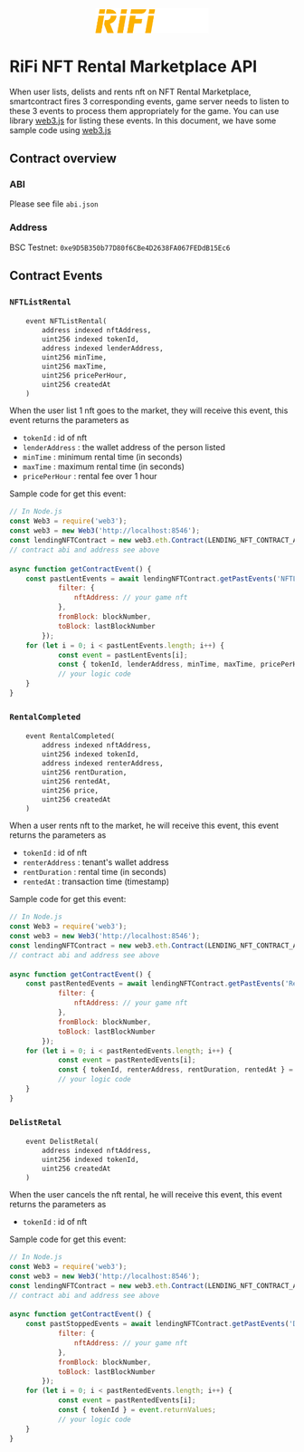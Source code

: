 <p align="center">
  <img src="assets/logo/rifi.png" width="200" alt="web3.js" />
</p>

# RiFi NFT Rental Marketplace API

When user lists, delists and rents nft on NFT Rental Marketplace, smartcontract fires 3 corresponding events, game server needs to listen to these 3 events to process them appropriately for the game. You can use library [web3.js](https://github.com/ChainSafe/web3.js) for listing these events. In this document, we have some sample code using [web3.js](https://github.com/ChainSafe/web3.js)

## Contract overview

### ABI

Please see file `abi.json`

### Address

BSC Testnet: `0xe9D5B350b77D80f6CBe4D2638FA067FEDdB15Ec6`

## Contract Events

### `NFTListRental`

```solidity
    event NFTListRental(
        address indexed nftAddress,
        uint256 indexed tokenId,
        address indexed lenderAddress,
        uint256 minTime,
        uint256 maxTime,
        uint256 pricePerHour,
        uint256 createdAt
    )   
```
When the user list 1 nft goes to the market, they will receive this event, this event returns the parameters as
   - `tokenId` : id of nft
   - `lenderAddress` : the wallet address of the person listed
   - `minTime` : minimum rental time (in seconds)
   - `maxTime` : maximum rental time (in seconds)
   - `pricePerHour` : rental fee over 1 hour

Sample code for get this event:

```js
// In Node.js
const Web3 = require('web3');
const web3 = new Web3('http://localhost:8546');
const lendingNFTContract = new web3.eth.Contract(LENDING_NFT_CONTRACT_ABI, LENDING_NFT_CONTRACT_ADDRESS);
// contract abi and address see above

async function getContractEvent() {
    const pastLentEvents = await lendingNFTContract.getPastEvents('NFTListRental', {
            filter: {
                nftAddress: // your game nft 
            },
			fromBlock: blockNumber,
			toBlock: lastBlockNumber
		});
    for (let i = 0; i < pastLentEvents.length; i++) {
			const event = pastLentEvents[i];
			const { tokenId, lenderAddress, minTime, maxTime, pricePerHour } = event.returnValues;
            // your logic code
	}
}

```
### `RentalCompleted`

```solidity
    event RentalCompleted(
        address indexed nftAddress,
        uint256 indexed tokenId,
        address indexed renterAddress,
        uint256 rentDuration,
        uint256 rentedAt,
        uint256 price,
        uint256 createdAt
    )   
```
When a user rents nft to the market, he will receive this event, this event returns the parameters as
   - `tokenId` : id of nft
   - `renterAddress` : tenant's wallet address
   - `rentDuration` : rental time (in seconds)
   - `rentedAt` : transaction time (timestamp)

Sample code for get this event:

```js
// In Node.js
const Web3 = require('web3');
const web3 = new Web3('http://localhost:8546');
const lendingNFTContract = new web3.eth.Contract(LENDING_NFT_CONTRACT_ABI, LENDING_NFT_CONTRACT_ADDRESS);
// contract abi and address see above

async function getContractEvent() {
    const pastRentedEvents = await lendingNFTContract.getPastEvents('RentalCompleted', {
            filter: {
                nftAddress: // your game nft 
            },
			fromBlock: blockNumber,
			toBlock: lastBlockNumber
		});
    for (let i = 0; i < pastRentedEvents.length; i++) {
			const event = pastRentedEvents[i];
			const { tokenId, renterAddress, rentDuration, rentedAt } = event.returnValues;
            // your logic code
	}
}

```

### `DelistRetal`

```solidity
    event DelistRetal(
        address indexed nftAddress,
        uint256 indexed tokenId,
        uint256 createdAt
    )   
```
When the user cancels the nft rental, he will receive this event, this event returns the parameters as
   - `tokenId` : id of nft

Sample code for get this event:

```js
// In Node.js
const Web3 = require('web3');
const web3 = new Web3('http://localhost:8546');
const lendingNFTContract = new web3.eth.Contract(LENDING_NFT_CONTRACT_ABI, LENDING_NFT_CONTRACT_ADDRESS);
// contract abi and address see above

async function getContractEvent() {
    const pastStoppedEvents = await lendingNFTContract.getPastEvents('DelistRetal', {
            filter: {
                nftAddress: // your game nft 
            },
			fromBlock: blockNumber,
			toBlock: lastBlockNumber
		});
    for (let i = 0; i < pastRentedEvents.length; i++) {
			const event = pastRentedEvents[i];
			const { tokenId } = event.returnValues;
            // your logic code
	}
}

```

